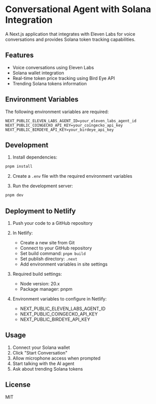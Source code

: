 # Conversational Agent with Solana Integration

A Next.js application that integrates with Eleven Labs for voice conversations and provides Solana token tracking capabilities.

## Features

- Voice conversations using Eleven Labs
- Solana wallet integration
- Real-time token price tracking using Bird Eye API
- Trending Solana tokens information

## Environment Variables

The following environment variables are required:

```env
NEXT_PUBLIC_ELEVEN_LABS_AGENT_ID=your_eleven_labs_agent_id
NEXT_PUBLIC_COINGECKO_API_KEY=your_coingecko_api_key
NEXT_PUBLIC_BIRDEYE_API_KEY=your_birdeye_api_key
```

## Development

1. Install dependencies:
```bash
pnpm install
```

2. Create a `.env` file with the required environment variables

3. Run the development server:
```bash
pnpm dev
```

## Deployment to Netlify

1. Push your code to a GitHub repository

2. In Netlify:
   - Create a new site from Git
   - Connect to your GitHub repository
   - Set build command: `pnpm build`
   - Set publish directory: `.next`
   - Add environment variables in site settings

3. Required build settings:
   - Node version: 20.x
   - Package manager: pnpm

4. Environment variables to configure in Netlify:
   - NEXT_PUBLIC_ELEVEN_LABS_AGENT_ID
   - NEXT_PUBLIC_COINGECKO_API_KEY
   - NEXT_PUBLIC_BIRDEYE_API_KEY

## Usage

1. Connect your Solana wallet
2. Click "Start Conversation"
3. Allow microphone access when prompted
4. Start talking with the AI agent
5. Ask about trending Solana tokens

## License

MIT
